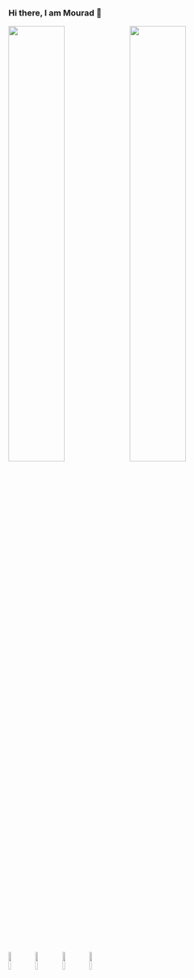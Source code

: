  ### Hi there, I am Mourad 👋
<img align="left" width="47%" src="https://github-readme-stats.vercel.app/api?username=Mouradh1&show_icons=true&theme=radical" />
<img align="left" width="47%" src="https://github-readme-stats.vercel.app/api/top-langs/?username=Mouradh1&layout=compact" />

<img align="left" width="10%" height="35px" src="https://img.shields.io/badge/MongoDB-%234ea94b.svg?style=for-the-badge&logo=mongodb&logoColor=white" />
<img align="left" width="10%" height="35px" src="https://img.shields.io/badge/mysql-%2300f.svg?style=for-the-badge&logo=mysql&logoColor=white" />
<img align="left" width="10%" height="35px" src="https://img.shields.io/badge/react-%2320232a.svg?style=for-the-badge&logo=react&logoColor=%2361DAFB" />
<img align="left" width="10%" height="35px" src="https://img.shields.io/badge/node.js-6DA55F?style=for-the-badge&logo=node.js&logoColor=white" />
